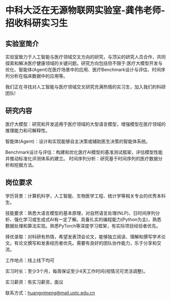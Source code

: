 # 中科大泛在无源物联网实验室-龚伟老师-招收科研实习生

## 实验室简介
实验室致力于人工智能与医疗领域交叉方向的研究，与顶尖的研究人员合作，共同探索和解决医疗健康领域的关键问题。研究方向包括但不限于:医疗大模型开发与优化、智能体(Agent)在医疗场景中的应用、医疗Benchmark设计与评估、时间序列分析在临床数据中的应用等。

我们正在寻找对人工智能与医疗领域交叉研究充满热情的实习生，加入我们的科研团队! 

## 研究内容
医疗大模型：研究和开发适用于医疗领域的大型语言模型，增强模型在医疗领域的推理能力和可解释性。

智能体(Agent)：设计和实现能够自主决策或辅助医生决策的智能体系统。

Benchmark设计与评估：构建和优化医疗AI模型的基准测试框架，评估模型性能并推动标准化评测体系的建立。
时间序列分析：研究基于时间序列的医疗数据分析和挖掘方法。
	
## 岗位要求
学历背景：计算机科学，人工智能、生物医学工程、统计学等相关专业的优秀本科生。

技能要求：熟悉大语言模型的基本原理，对自然语言处理(NLP)、日时间序列分析、强化学习或生成式AI有一定了解。具备扎实的编程能力(Python为主)，熟悉数据处理和算法实现。熟悉PyTorch等深度学习框架，有实际项目经验者优先。

择优录取：对科研有热情，希望发表顶会论文，能够独立阅读、理解和撰写学术论文。有论文撰写和发表经历者优先。需要有良好的团队协作能力，乐于分享和交流。

工作地点：线上线下均可 

实习时长：至少3个月，每周保证至少4天工作时间(视情况可灵活调整)。

实习薪资：有实习薪资，面议

联系方式：huangyimeng@mail.ustc.edu.cn
